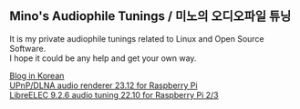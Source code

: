 ## Mino's Audiophile Tunings / 미노의 오디오파일 튜닝

It is my private audiophile tunings related to Linux and Open Source Software.  
I hope it could be any help and get your own way.

[Blog in Korean](https://blog.naver.com/parkmino45)  
[UPnP/DLNA audio renderer 23.12 for Raspberry Pi](https://drive.google.com/file/d/1El6-_x1B4r9PDaCMau4DVq22pZrFURFL/view?usp=sharing)  
[LibreELEC 9.2.6 audio tuning 22.10 for Raspberry Pi 2/3](https://drive.google.com/file/d/1COhD6jzQcQIOXOe0TmxOdnhXPFFOKLVO/view?usp=sharing)

